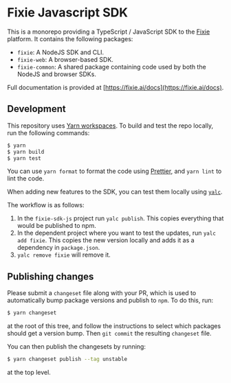 # Fixie Javascript SDK

This is a monorepo providing a TypeScript / JavaScript SDK to the
[Fixie](https://fixie.ai) platform. It contains the following packages:

- `fixie`: A NodeJS SDK and CLI.
- `fixie-web`: A browser-based SDK.
- `fixie-common`: A shared package containing code used by both the
  NodeJS and browser SDKs.

Full documentation is provided at [https://fixie.ai/docs](https://fixie.ai/docs).

## Development

This repository uses [Yarn workspaces](https://classic.yarnpkg.com/en/docs/workspaces/). To build and test the repo locally, run the following
commands:

```bash
$ yarn
$ yarn build
$ yarn test
```

You can use `yarn format` to format the code using [Prettier](https://prettier.io/), and `yarn lint` to lint the code.

When adding new features to the SDK, you can test them locally using [`yalc`](https://github.com/wclr/yalc).

The workflow is as follows:

1. In the `fixie-sdk-js` project run `yalc publish`. This copies everything that would be published to npm.
1. In the dependent project where you want to test the updates, run `yalc add fixie`. This copies the new version locally and adds it as a dependency in `package.json`.
1. `yalc remove fixie` will remove it.

## Publishing changes

Please submit a `changeset` file along with your PR, which is used to automatically bump package
versions and publish to `npm`. To do this, run:

```bash
$ yarn changeset
```

at the root of this tree, and follow the instructions to select which packages should
get a version bump. Then `git commit` the resulting `changeset` file.

You can then publish the changesets by running:

```bash
$ yarn changeset publish --tag unstable
```

at the top level.

